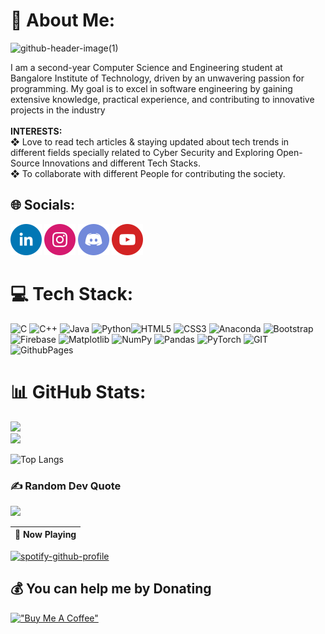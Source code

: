 
# 💫 About Me:

![github-header-image(1)](https://github.com/HackStyx/HackStyx/assets/137396151/30c3a1b9-b750-4a6c-bd55-0144e85f60f0)

I am a second-year Computer Science and Engineering student at Bangalore Institute of Technology, driven by an unwavering passion for programming. My goal is to excel in software engineering by gaining extensive knowledge, practical experience, and contributing to innovative projects in the industry<br><br><b>INTERESTS:</b><br>❖ Love to read tech articles & staying updated about tech trends in different fields specially related to Cyber Security and Exploring Open-Source Innovations and different Tech Stacks.<br>❖ To collaborate with different People for contributing the society.


## 🌐 Socials:
[![LinkedIn](https://github.com/HackStyx/HackStyx/blob/7618b1269f7ab0dfdc5f8b736ca7bf459337f3c7/Social%20Icons/linkedin.png)](https://linkedin.com/in/princekumargupta) [![Instagram](https://github.com/HackStyx/HackStyx/blob/a7d66c1f7ed53994243e090b7248744a46233bf0/Social%20Icons/instagram.png)](https://instagram.com/heyy_im.prince) [![Discord](https://github.com/HackStyx/HackStyx/blob/c2468dacea7e5d7247e126c0280a476eba60229e/Social%20Icons/discord.png)](https://discord.com/users/1014847160329699348) [![YouTube](https://github.com/HackStyx/HackStyx/blob/846a22aafae804d5670dd9cd0077bc079b08fb96/Social%20Icons/youtube.png)](https://youtube.com/@princekumargupta)




# 💻 Tech Stack:
![C](https://img.shields.io/badge/c-%2300599C.svg?style=for-the-badge&logo=c&logoColor=white) ![C++](https://img.shields.io/badge/c++-%2300599C.svg?style=for-the-badge&logo=c%2B%2B&logoColor=white) ![Java](https://img.shields.io/badge/java-%23ED8B00.svg?style=for-the-badge&logo=openjdk&logoColor=white)  ![Python](https://img.shields.io/badge/python-3670A0?style=for-the-badge&logo=python&logoColor=ffdd54)![HTML5](https://img.shields.io/badge/html5-%23E34F26.svg?style=for-the-badge&logo=html5&logoColor=white) ![CSS3](https://img.shields.io/badge/css3-%231572B6.svg?style=for-the-badge&logo=css3&logoColor=white) ![Anaconda](https://img.shields.io/badge/Anaconda-%2344A833.svg?style=for-the-badge&logo=anaconda&logoColor=white) ![Bootstrap](https://img.shields.io/badge/bootstrap-%238511FA.svg?style=for-the-badge&logo=bootstrap&logoColor=white) ![Firebase](https://img.shields.io/badge/Firebase-039BE5?style=for-the-badge&logo=Firebase&logoColor=white) ![Matplotlib](https://img.shields.io/badge/Matplotlib-%23ffffff.svg?style=for-the-badge&logo=Matplotlib&logoColor=black) ![NumPy](https://img.shields.io/badge/numpy-%23013243.svg?style=for-the-badge&logo=numpy&logoColor=white) ![Pandas](https://img.shields.io/badge/pandas-%23150458.svg?style=for-the-badge&logo=pandas&logoColor=white) ![PyTorch](https://img.shields.io/badge/PyTorch-%23EE4C2C.svg?style=for-the-badge&logo=PyTorch&logoColor=white) ![GIT](https://img.shields.io/badge/Git-fc6d26?style=for-the-badge&logo=git&logoColor=white) ![GithubPages](https://img.shields.io/badge/github%20pages-121013?style=for-the-badge&logo=github&logoColor=white) 
# 📊 GitHub Stats:
![](https://github-readme-stats.vercel.app/api?username=Hackstyx&theme=dark&hide_border=false&include_all_commits=false&count_private=false)<br/>
![](https://github-readme-streak-stats.herokuapp.com/?user=Hackstyx&theme=dark&hide_border=false)<br/>

![Top Langs](https://github-readme-stats.vercel.app/api/top-langs/?username=HackStyx&layout=compact)


### ✍️ Random Dev Quote
![](https://quotes-github-readme.vercel.app/api?type=horizontal&theme=radical)


| 🎵 Now Playing                                                                                                                    |
| ------------------------------------------------------------------------------------------------------------------------------ |  

[![spotify-github-profile](https://spotify-github-profile.vercel.app/api/view?uid=31om7hrdsyv74rkyhqguyyh7q3ga&cover_image=true&theme=novatorem&show_offline=false&background_color=121212&interchange=false&bar_color=53b14f&bar_color_cover=true)](https://spotify-github-profile.vercel.app/api/view?uid=31om7hrdsyv74rkyhqguyyh7q3ga&redirect=true) 

  
  

  ## 💰 You can help me by Donating
 [!["Buy Me A Coffee"](https://www.buymeacoffee.com/assets/img/custom_images/orange_img.png)](https://www.buymeacoffee.com/HackStyx)
